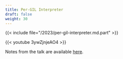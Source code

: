 ```yaml
---
title: Per-GIL Interpreter
draft: false
weight: 30
---
```


{{< include file="/2023/per-gil-interpreter.md.part" >}}

{{< youtube 3ywZjnjeAO4 >}}

Notes from the talk are available [here][1].

[1]: https://github.com/ericsnowcurrently/presentations/blob/main/pycon2023/notes.md
